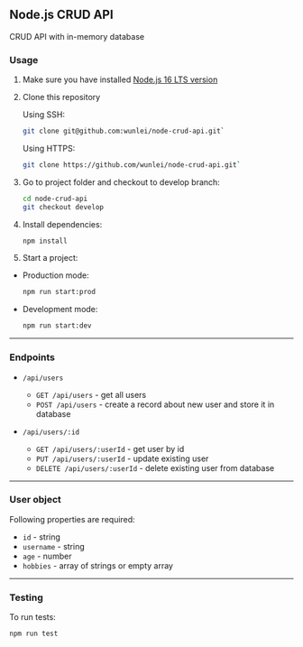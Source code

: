 ## Node.js CRUD API

CRUD API with in-memory database

### Usage

1. Make sure you have installed [Node.js 16 LTS version](https://nodejs.org/en/download/)

2. Clone this repository

   Using SSH:

   ```bash
   git clone git@github.com:wunlei/node-crud-api.git`
   ```

   Using HTTPS:

   ```bash
   git clone https://github.com/wunlei/node-crud-api.git`
   ```

3. Go to project folder and checkout to develop branch:

   ```bash
   cd node-crud-api
   git checkout develop
   ```

4. Install dependencies:

   ```bash
   npm install
   ```

5. Start a project:

- Production mode:

  ```bash
  npm run start:prod
  ```

- Development mode:
  ```bash
  npm run start:dev
  ```

---

### Endpoints

- `/api/users`

  - `GET /api/users` - get all users
  - `POST /api/users` - create a record about new user and store it in database

- `/api/users/:id`

  - `GET /api/users/:userId` - get user by id
  - `PUT /api/users/:userId` - update existing user
  - `DELETE /api/users/:userId` - delete existing user from database

---

### User object

Following properties are required:

- `id` - string
- `username` - string
- `age` - number
- `hobbies` - array of strings or empty array

---

### Testing

To run tests:

```bash
npm run test
```
